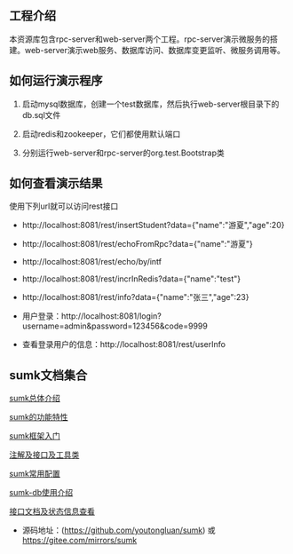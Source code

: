## 工程介绍

本资源库包含rpc-server和web-server两个工程。rpc-server演示微服务的搭建。web-server演示web服务、数据库访问、数据库变更监听、微服务调用等。

## 如何运行演示程序

1. 启动mysql数据库，创建一个test数据库，然后执行web-server根目录下的db.sql文件

2. 启动redis和zookeeper，它们都使用默认端口

3. 分别运行web-server和rpc-server的org.test.Bootstrap类

## 如何查看演示结果

使用下列url就可以访问rest接口

- http://localhost:8081/rest/insertStudent?data={"name":"游夏","age":20}

- http://localhost:8081/rest/echoFromRpc?data={"name":"游夏"}

- http://localhost:8081/rest/echo/by/intf

- http://localhost:8081/rest/incrInRedis?data={"name":"test"}

- http://localhost:8081/rest/info?data={"name":"张三","age":23}

- 用户登录：http://localhost:8081/login?username=admin&password=123456&code=9999

- 查看登录用户的信息：http://localhost:8081/rest/userInfo

## sumk文档集合

[sumk总体介绍](https://p2nwdvhb36.feishu.cn/docx/AEIhdF4M5oDXouxdfNLc0ya2nZb)

[sumk的功能特性](https://p2nwdvhb36.feishu.cn/docx/LQxXdjwbdoWDrFxcyUTcNWTUnSh)

[sumk框架入门](https://p2nwdvhb36.feishu.cn/docx/AOl0dhDqJoymnSxuWUhcTQ1SnMf)

[注解及接口及工具类](https://p2nwdvhb36.feishu.cn/docx/UuIPduSDuo6kSlxSOEDcGzdPnSh)

[sumk常用配置](https://p2nwdvhb36.feishu.cn/docx/RUBidOGQboZTkaxGJ8uc1Z93n8c)

[sumk-db使用介绍](https://p2nwdvhb36.feishu.cn/docx/TQnUdmM1YomahpxVIKMcxPdYnFc)

[接口文档及状态信息查看](https://p2nwdvhb36.feishu.cn/docx/ZvV3dCbLuog5wfxoSAgcV6frnvc)

- 源码地址：(https://github.com/youtongluan/sumk) 或 https://gitee.com/mirrors/sumk
  
  
